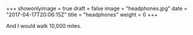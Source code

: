 +++
showonlyimage = true
draft = false
image = "headphones.jpg"
date = "2017-04-17T20:06:15Z"
title = "headphones"
weight = 0
+++

And I would walk 10,000 miles.


